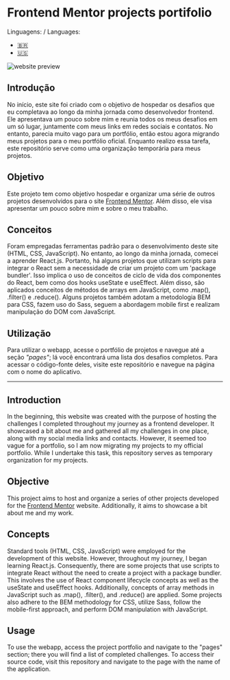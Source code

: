 # Frontend Mentor projects portifolio

Linguagens: / Languages:
- [🇧🇷](#introdução)
- [🇺🇸](#introduction)

![website preview](https://i.imgur.com/sgdfZ4f.png)

## Introdução 

No início, este site foi criado com o objetivo de hospedar os desafios que eu completava ao longo da minha jornada como desenvolvedor frontend. Ele apresentava um pouco sobre mim e reunia todos os meus desafios em um só lugar, juntamente com meus links em redes sociais e contatos. No entanto, parecia muito vago para um portfólio, então estou agora migrando meus projetos para o meu portfólio oficial. Enquanto realizo essa tarefa, este repositório serve como uma organização temporária para meus projetos.

## Objetivo

Este projeto tem como objetivo hospedar e organizar uma série de outros projetos desenvolvidos para o site [Frontend Mentor](https://www.frontendmentor.io/home). Além disso, ele visa apresentar um pouco sobre mim e sobre o meu trabalho.

## Conceitos

Foram empregadas ferramentas padrão para o desenvolvimento deste site (HTML, CSS, JavaScript). No entanto, ao longo da minha jornada, comecei a aprender React.js. Portanto, há alguns projetos que utilizam scripts para integrar o React sem a necessidade de criar um projeto com um 'package bundler'. Isso implica o uso de conceitos de ciclo de vida dos componentes do React, bem como dos hooks useState e useEffect. Além disso, são aplicados conceitos de métodos de arrays em JavaScript, como .map(), .filter() e .reduce(). Alguns projetos também adotam a metodologia BEM para CSS, fazem uso do Sass, seguem a abordagem mobile first e realizam manipulação do DOM com JavaScript.

## Utilização

Para utilizar o webapp, acesse o portfólio de projetos e navegue até a seção *"pages"*; lá você encontrará uma lista dos desafios completos. Para acessar o código-fonte deles, visite este repositório e navegue na página com o nome do aplicativo.

---

## Introduction

In the beginning, this website was created with the purpose of hosting the challenges I completed throughout my journey as a frontend developer. It showcased a bit about me and gathered all my challenges in one place, along with my social media links and contacts. However, it seemed too vague for a portfolio, so I am now migrating my projects to my official portfolio. While I undertake this task, this repository serves as temporary organization for my projects.

## Objective

This project aims to host and organize a series of other projects developed for the [Frontend Mentor](https://www.frontendmentor.io/home) website. Additionally, it aims to showcase a bit about me and my work.

## Concepts

Standard tools (HTML, CSS, JavaScript) were employed for the development of this website. However, throughout my journey, I began learning React.js. Consequently, there are some projects that use scripts to integrate React without the need to create a project with a package bundler. This involves the use of React component lifecycle concepts as well as the useState and useEffect hooks. Additionally, concepts of array methods in JavaScript such as .map(), .filter(), and .reduce() are applied. Some projects also adhere to the BEM methodology for CSS, utilize Sass, follow the mobile-first approach, and perform DOM manipulation with JavaScript.

## Usage

To use the webapp, access the project portfolio and navigate to the "pages" section; there you will find a list of completed challenges. To access their source code, visit this repository and navigate to the page with the name of the application.
